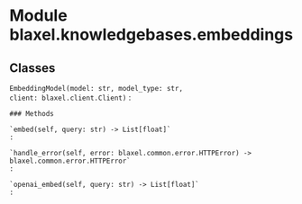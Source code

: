 Module blaxel.knowledgebases.embeddings
=======================================

Classes
-------

`EmbeddingModel(model: str, model_type: str, client: blaxel.client.Client)`
:   

    ### Methods

    `embed(self, query: str) ‑> List[float]`
    :

    `handle_error(self, error: blaxel.common.error.HTTPError) ‑> blaxel.common.error.HTTPError`
    :

    `openai_embed(self, query: str) ‑> List[float]`
    :